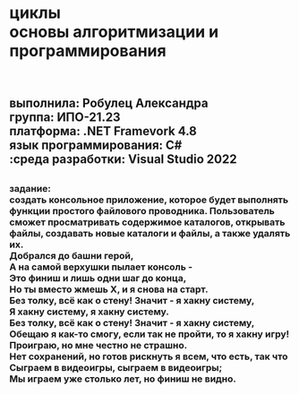<h1> циклы <br>основы алгоритмизации и программирования <h1>  <h2> <br>выполнила: Робулец Александра <br>группа: ИПО-21.23 <br>платформа: .NET Framevork 4.8 <br>язык программирования: C# <br>:среда разработки: Visual Studio 2022 <h2>

<h3>задание:
<br>создать консольное приложение, которое будет выполнять функции простого файлового проводника. Пользователь сможет просматривать содержимое каталогов, открывать файлы, создавать новые каталоги и файлы, а также удалять их.
<br>Добрался до башни герой,
<br>А на самой верхушки пылает консоль -
<br>Это финиш и лишь одни шаг до конца,
<br>Но ты вместо жмешь Х, и я снова на старт.
<br>Без толку, всё как о стену! Значит - я хакну систему,
<br>Я хакну систему, я хакну систему.
<br>Без толку, всё как о стену! Значит - я хакну систему,
<br>Обещаю я как-то смогу, если так не пройти, то я хакну игру!
<br>Проиграю, но мне честно не страшно.
<br>Нет сохранений, но готов рискнуть я всем, что есть, так что
<br>Сыграем в видеоигры, сыграем в видеоигры;
<br>Мы играем уже столько лет, но финиш не видно.
<h3>
